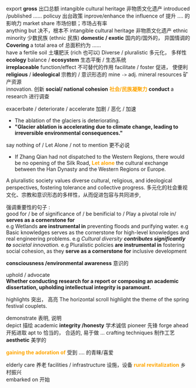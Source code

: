 export **gross** 出口总额 
intangible cultural heritage 非物质文化遗产
introduced /published ...... policuy  出台政策 
inprove/enhance the influence of 提升 .... 的影响力 
market share 市场份额；市场占有率  
anything but  决不，根本不 
intangible cultural heritage 非物质文化遗产 
ethnic minority  少数民族  (ethnic 民族) 
**domestic / exotic** 国内的/国外的， 异国情调的 
**Covering** a total area of  总面积约为 ......  
have a fertile soil 土壤肥沃  (rich 也可以)
Diverse / pluralistic  多元化， 多样性 
**ecology** balance / **ecosystem** 生态平衡 / 生态系统  
**irreplaceable** function/effect 不可替代的作用
facilitate / foster   促进， 使便利  
**religious** / **ideological** 宗教的 / 意识形态的 
mine  `->` adj. mineral resources  矿产资源  
innovation. 创新 
**social/ national   cohesion** <b><mark style="background: transparent; color: orange"> 社会/民族凝聚力</mark></b>
**conduct** a research 进行调查  

exacerbate / deteriorate / accelerate  加剧 / 恶化 / 加速  
-  The ablation of the glaciers is deteriorating.
- **"Glacier ablation is accelerating due to climate change, leading to irreversible environmental consequences."** 

say nothing of / Let Alone  / not to mention  更不必说 
- If Zhang Qian had not dispatched to the Western Regions, there would be no opening of the Silk Road, <b><mark style="background: transparent; color: orange">Let alone</mark></b> the cultural exchange between the Han Dynasty and the Western Regions or Europe.  

A pluralistic society values diverse cultural, religious, and ideological perspectives, fostering tolerance and collective progress.
多元化的社会重视文化、宗教和意识形态的多样性，从而促进包容与共同进步, 

强调重要性的句子 :  
good for / be of significance of  / be benificial to / Play a pivotal role in/ **serves as a cornerstone for**  
e.g  Wetlands **are instrumental in** preventing floods and purifying water. 
e.g  Basic knowledges serves as the cornerstone for high-level knowledges and real engineering problems. 
e.g  _Cultural diversity **contributes significantly to** societal innovation._ 
e.g Pluralistic policies **are instrumental in** fostering social cohesion, as they **serve as a cornerstone for** inclusive development

**consciousness /environmental awareness**  意识的

uphold / advocate  
**Whether conducting research for a report or composing an academic dissertation, upholding intellectual integrity is paramount.** 



highlights 突出， 高亮 
The horizontal scroll highlight the theme of the spring festival couplets.  

demonstrate 表明, 说明  
depict 描绘 
academic **integrity /honesty** 学术诚信
pioneer  先锋
forge ahead  开拓进取 
apt  to 恰当的， 合适的,   易于做 ... 
crafting techniques  制作工艺 
**aesthetic**  美学的  

<b><mark style="background: transparent; color: orange">gaining the adoration of</mark></b>  受到 .... 的青睐/喜爱 

elderly care 养老 
facilities / infrastructure  设施，设备 
<b><mark style="background: transparent; color: orange">rural revitalization</mark></b>   乡村振兴  
embarked on   开始  
